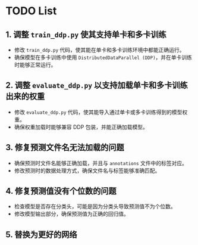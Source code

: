 # TODO List

## 1. 调整 `train_ddp.py` 使其支持单卡和多卡训练
- 修改 `train_ddp.py` 代码，使其能在单卡和多卡训练环境中都能正确运行。
- 确保模型在多卡训练中使用 `DistributedDataParallel (DDP)`，并在单卡训练时能够正常运行。

## 2. 调整 `evaluate_ddp.py` 以支持加载单卡和多卡训练出来的权重
- 修改 `evaluate_ddp.py` 代码，使其能导入通过单卡或多卡训练得到的模型权重。
- 确保权重加载时能够兼容 DDP 包装，并能正确加载模型。

## 3. 修复预测文件名无法加载的问题
- 确保预测时文件名能够正确加载，并且与 `annotations` 文件中的标签对应。
- 修改预测时的数据处理方式，确保文件名与标签能够准确匹配。

## 4. 修复预测值没有个位数的问题
- 检查模型是否存在分类头，可能是因为分类头导致预测值不为个位数。
- 修改模型输出部分，确保预测值为正确的回归值。

## 5. 替换为更好的网络